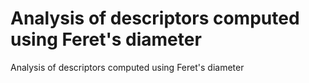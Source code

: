 # Analysis of descriptors computed using Feret's diameter
Analysis of descriptors computed using Feret's diameter
